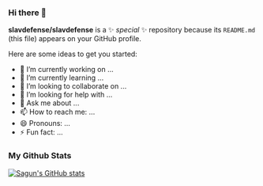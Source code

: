 ### Hi there 👋


**slavdefense/slavdefense** is a ✨ _special_ ✨ repository because its `README.md` (this file) appears on your GitHub profile.

Here are some ideas to get you started:

- 🔭 I’m currently working on ...
- 🌱 I’m currently learning ...
- 👯 I’m looking to collaborate on ...
- 🤔 I’m looking for help with ...
- 💬 Ask me about ...
- 📫 How to reach me: ...
- 😄 Pronouns: ...
- ⚡ Fun fact: ...

### My Github Stats
[![Sagun's GitHub stats](https://github-readme-stats.vercel.app/api?username=anuraghazra)](https://github.com/slavdefense/github-readme-stats)
